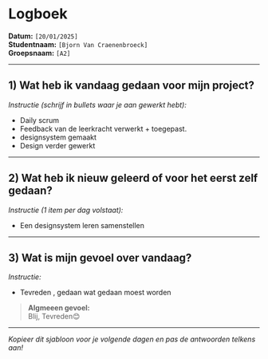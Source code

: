 # Logboek

**Datum:** `[20/01/2025]`  
**Studentnaam:** `[Bjorn Van Craenenbroeck]`  
**Groepsnaam:** `[A2]`

---

## 1) Wat heb ik vandaag gedaan voor mijn project?

*Instructie (schrijf in bullets waar je aan gewerkt hebt):*  
- Daily scrum
- Feedback van de leerkracht verwerkt + toegepast.
- designsystem gemaakt
- Design verder gewerkt



---
## 2) Wat heb ik nieuw geleerd of voor het eerst zelf gedaan?

*Instructie (1 item per dag volstaat):*  
- Een designsystem leren samenstellen

---

## 3) Wat is mijn gevoel over vandaag?

*Instructie:*  
- Tevreden , gedaan wat gedaan moest worden


> **Algmeeen gevoel:**  
 Blij, Tevreden😊

---

*Kopieer dit sjabloon voor je volgende dagen en pas de antwoorden telkens aan!*
